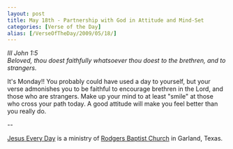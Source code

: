 ```yaml
---
layout: post
title: May 18th - Partnership with God in Attitude and Mind-Set
categories: [Verse of the Day]
alias: [/VerseOfTheDay/2009/05/18/]
---
```


_III John 1:5  
Beloved, thou doest faithfully whatsoever thou doest to the
brethren, and to strangers._

It's Monday!! You probably could have used a day to yourself, but
your verse admonishes you to be faithful to encourage brethren in the
Lord, and those who are strangers. Make up your mind to at least
"smile" at those who cross your path today. A good attitude will make
you feel better than you really do.

 --

<a href=http://jesuseveryday.net>Jesus Every Day</a> is a ministry of <a href=http://rodgersbaptist.net>Rodgers Baptist Church</a> in Garland, Texas.
